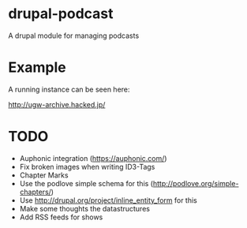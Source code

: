 drupal-podcast
==============

A drupal module for managing podcasts

Example
=======

A running instance can be seen here:

http://ugw-archive.hacked.jp/

TODO
====

* Auphonic integration (https://auphonic.com/)
* Fix broken images when writing ID3-Tags
* Chapter Marks
 * Use the podlove simple schema for this (http://podlove.org/simple-chapters/)
 * Use http://drupal.org/project/inline_entity_form for this
* Make some thoughts the datastructures
* Add RSS feeds for shows
